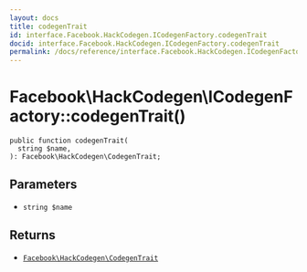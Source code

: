 ```yaml
---
layout: docs
title: codegenTrait
id: interface.Facebook.HackCodegen.ICodegenFactory.codegenTrait
docid: interface.Facebook.HackCodegen.ICodegenFactory.codegenTrait
permalink: /docs/reference/interface.Facebook.HackCodegen.ICodegenFactory.codegenTrait/
---
```

# Facebook\\HackCodegen\\ICodegenFactory::codegenTrait()




``` Hack
public function codegenTrait(
  string $name,
): Facebook\HackCodegen\CodegenTrait;
```




## Parameters




* ` string $name `




## Returns




- [` Facebook\HackCodegen\CodegenTrait `](<class.Facebook.HackCodegen.CodegenTrait.md>)